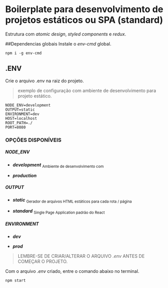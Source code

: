 # Boilerplate para desenvolvimento de projetos estáticos ou SPA (standard)

Estrutura com _atomic design_, _styled components_ e _redux_.

##Dependencias globais
Instale o _env-cmd_ global.
```shell
npm i -g env-cmd
```  

## .ENV
Crie o arquivo .env na raiz do projeto.

> exemplo de configuração com ambiente de desenvolvimento para projeto estático.

```
NODE_ENV=development
OUTPUT=static
ENVIRONMENT=dev
HOST=localhost
ROOT_PATH=./
PORT=8080
```

### OPÇÕES DISPONÍVEIS

##### NODE_ENV
 * ___development___ <sub>Ambiente de desenvolvimento com </sub>
 
 * ___production___
##### OUTPUT
 * ___static___ <sub>Gerador de arquivos HTML estáticos para cada rota / página</sub>
 
 * ___standard___ <sub>Single Page Application padrão do React</sub>
##### ENVIRONMENT
 * ___dev___
 
 * ___prod___

> LEMBRE-SE DE CRIAR/ALTERAR O ARQUIVO _.env_ ANTES DE COMEÇAR O PROJETO.

Com o arquivo _.env_ criado, entre o comando abaixo no terminal.

```shell
npm start
```
